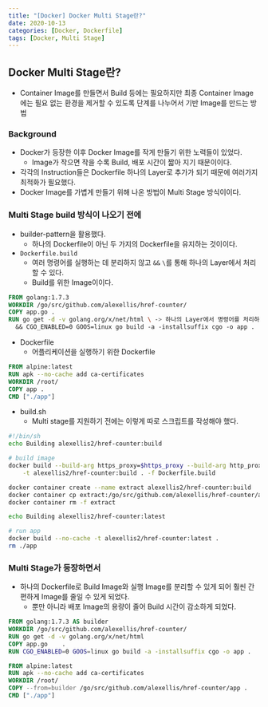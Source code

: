 ```yaml
---
title: "[Docker] Docker Multi Stage란?"
date: 2020-10-13
categories: [Docker, Dockerfile]
tags: [Docker, Multi Stage]
---
```


## Docker Multi Stage란?

- Container Image를 만들면서 Build 등에는 필요하지만 최종 Container Image에는 필요 없는 환경을 제거할 수 있도록 단계를 나누어서 기반 Image를 만드는 방법

### Background

- Docker가 등장한 이후 Docker Image를 작게 만들기 위한 노력들이 있었다.
  - Image가 작으면 작을 수록 Build, 배포 시간이 짧아 지기 때문이이다.
- 각각의 Instruction들은 Dockerfile 하나의 Layer로 추가가 되기 때문에 여러가지 최적화가 필요했다.
- Docker Image를 가볍게 만들기 위해 나온 방법이 Multi Stage 방식이이다.

### Multi Stage build 방식이 나오기 전에

- builder-pattern을 활용했다.
  - 하나의 Dockerfile이 아닌 두 가지의 Dockerfile을 유지하는 것이이다.
- `Dockerfile.build`
  - 여러 명령어를 실행하는 데 분리하지 않고 `&&` `\`를 통해 하나의 Layer에서 처리할 수 있다.
  - Build를 위한 Image이이다.

```dockerfile
FROM golang:1.7.3
WORKDIR /go/src/github.com/alexellis/href-counter/
COPY app.go .
RUN go get -d -v golang.org/x/net/html \ -> 하나의 Layer에서 명령어를 처리하기 위한 최적화
  && CGO_ENABLED=0 GOOS=linux go build -a -installsuffix cgo -o app .
```

- Dockerfile
  - 어플리케이션을 실행하기 위한 Dockerfile

```dockerfile
FROM alpine:latest
RUN apk --no-cache add ca-certificates
WORKDIR /root/
COPY app .
CMD ["./app"]
```

- build.sh
  - Multi stage를 지원하기 전에는 이렇게 따로 스크립트를 작성해야 했다.

```bash
#!/bin/sh
echo Building alexellis2/href-counter:build

# build image
docker build --build-arg https_proxy=$https_proxy --build-arg http_proxy=$http_proxy \
    -t alexellis2/href-counter:build . -f Dockerfile.build

docker container create --name extract alexellis2/href-counter:build
docker container cp extract:/go/src/github.com/alexellis/href-counter/app ./app
docker container rm -f extract

echo Building alexellis2/href-counter:latest

# run app
docker build --no-cache -t alexellis2/href-counter:latest .
rm ./app
```

### Multi Stage가 등장하면서

- 하나의 Dockerfile로 Build Image와 실행 Image를 분리할 수 있게 되어 훨씬 간편하게 Image를 줄일 수 있게 되었다.
  - 뿐만 아니라 배포 Image의 용량이 줄어 Build 시간이 감소하게 되었다.

```dockerfile
FROM golang:1.7.3 AS builder
WORKDIR /go/src/github.com/alexellis/href-counter/
RUN go get -d -v golang.org/x/net/html
COPY app.go    .
RUN CGO_ENABLED=0 GOOS=linux go build -a -installsuffix cgo -o app .

FROM alpine:latest
RUN apk --no-cache add ca-certificates
WORKDIR /root/
COPY --from=builder /go/src/github.com/alexellis/href-counter/app .
CMD ["./app"]
```